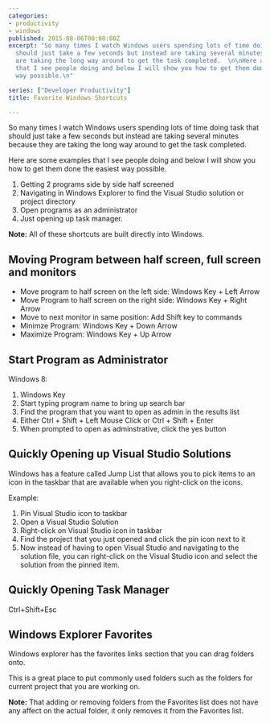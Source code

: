 ```yaml
---
categories:
- productivity
- windows
published: 2015-08-06T00:00:00Z
excerpt: "So many times I watch Windows users spending lots of time doing task that
  should just take a few seconds but instead are taking several minutes because they
  are taking the long way around to get the task completed.  \n\nHere are some examples
  that I see people doing and below I will show you how to get them done the easiest
  way possible.\n"

series: ["Developer Productivity"]
title: Favorite Windows Shortcuts

---
```


So many times I watch Windows users spending lots of time doing task that should just take a few seconds but instead are taking several minutes because they are taking the long way around to get the task completed.

Here are some examples that I see people doing and below I will show you how to get them done the easiest way possible.

1. Getting 2 programs side by side half screened
1. Navigating in Windows Explorer to find the Visual Studio solution or project directory
1. Open programs as an administrator
1. Just opening up task manager.


**Note:**  All of these shortcuts are built directly into Windows.


## Moving Program between half screen, full screen and monitors

* Move program to half screen on the left side: Windows Key + Left Arrow
* Move Program to half screen on the right side: Windows Key + Right Arrow
* Move to next monitor in same position: Add Shift key to commands
* Minimze Program: Windows Key + Down Arrow
* Maximize Program: Windows Key + Up Arrow

## Start Program as Administrator

Windows 8:

1. Windows Key
1. Start typing program name to bring up search bar
1. Find the program that you want to open as admin in the results list
1. Either Ctrl + Shift + Left Mouse Click or Ctrl + Shift + Enter
1. When prompted to open as adminstrative, click the yes button

## Quickly Opening up Visual Studio Solutions

Windows has a feature called Jump List that allows you to pick items to an icon in the taskbar that are available when you right-click on the icons.

Example:

1. Pin Visual Studio icon to taskbar
1. Open a Visual Studio Solution
1. Right-click on Visual Studio icon in taskbar
1. Find the project that you just opened and click the pin icon next to it
1. Now instead of having to open Visual Studio and navigating to the solution file, you can right-click on the Visual Studio icon and select the solution from the pinned item.

## Quickly Opening Task Manager

 Ctrl+Shift+Esc


## Windows Explorer Favorites

 Windows explorer has the favorites links section that you can drag folders onto.

 This is a great place to put commonly used folders such as the folders for current project that you are working on.

 **Note:** That adding or removing folders from the Favorites list does not have any affect on the actual folder, it only removes it from the Favorites list.




